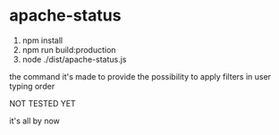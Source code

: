 # apache-status

1) npm install
2) npm run build:production
3) node ./dist/apache-status.js

the command it's made to provide the possibility to apply filters in user typing order

NOT TESTED YET 

it's all by now
